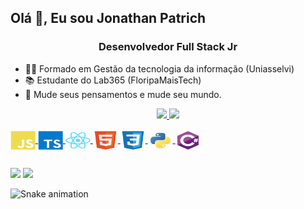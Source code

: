 ## Olá 👋, Eu sou Jonathan Patrich
<h3 align = "center">  Desenvolvedor Full Stack Jr </h3>

- 👨‍🎓 Formado em Gestão da tecnologia da informação (Uniasselvi)
- 📚 Estudante do Lab365 (FloripaMaisTech)
- 🚀 Mude seus pensamentos e mude seu mundo.
<div align="center">
  <a href="https://github.com/tiksom48">
  <img height="180em" src="https://github-readme-stats.vercel.app/api?username=tiksom48&show_icons=true&theme=dark&include_all_commits=true&count_private=true"/>
  <img height="180em" src="https://github-readme-stats.vercel.app/api/top-langs/?username=tiksom48&layout=compact&langs_count=7&theme=dark"/>
</div>
<div style="display: inline_block"><br>
  <img align="center" alt="Tiksom-Js" height="30" width="40" src="https://raw.githubusercontent.com/devicons/devicon/master/icons/javascript/javascript-plain.svg">
  <img align="center" alt="Tiksom-Ts" height="30" width="40" src="https://raw.githubusercontent.com/devicons/devicon/master/icons/typescript/typescript-plain.svg">
  <img align="center" alt="Tiksom-React" height="30" width="40" src="https://raw.githubusercontent.com/devicons/devicon/master/icons/react/react-original.svg">
  <img align="center" alt="Tiksom-HTML" height="30" width="40" src="https://raw.githubusercontent.com/devicons/devicon/master/icons/html5/html5-original.svg">
  <img align="center" alt="Tiksom-CSS" height="30" width="40" src="https://raw.githubusercontent.com/devicons/devicon/master/icons/css3/css3-original.svg">
  <img align="center" alt="Tiksom-Python" height="30" width="40" src="https://raw.githubusercontent.com/devicons/devicon/master/icons/python/python-original.svg">
  <img align="center" alt="Tiksom-Csharp" height="30" width="40" src="https://raw.githubusercontent.com/devicons/devicon/master/icons/csharp/csharp-original.svg">
  
</div>
  
  ##
  
<div> 
  <a href="https://www.instagram.com/jonathanpatrich/" target="_blank"><img src="https://img.shields.io/badge/-Instagram-%23E4405F?style=for-the-badge&logo=instagram&logoColor=white" target="_blank"></a>
  <a href="https://www.linkedin.com/in/jonathanpatrich/" target="_blank"><img src="https://img.shields.io/badge/-LinkedIn-%230077B5?style=for-the-badge&logo=linkedin&logoColor=white" target="_blank"></a> 
 
  ![Snake animation](https://github.com/tiksom48/tiksom48/blob/output/github-contribution-grid-snake.svg)
</div>
